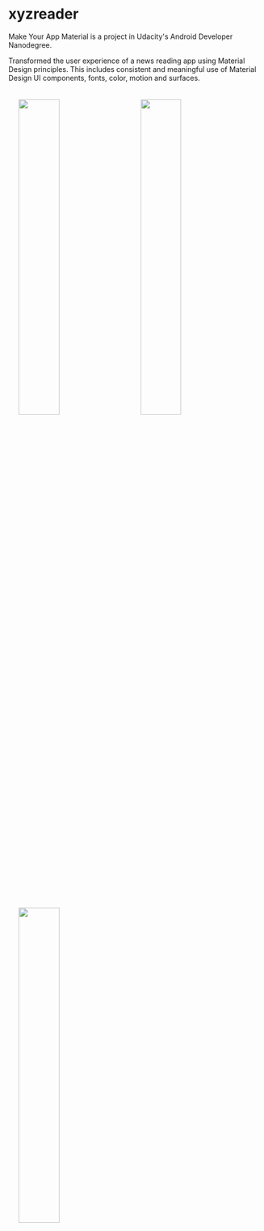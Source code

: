 # xyzreader

Make Your App Material is a project in Udacity's Android Developer Nanodegree. 

Transformed the user experience of a news reading app using Material Design principles. This includes consistent and meaningful use of Material Design UI components, fonts, color, motion and surfaces.

<img width="40%" vspace="20" hspace="20" src="https://cloud.githubusercontent.com/assets/13763933/24331386/6214cc46-125d-11e7-9ef3-3b4786a343d4.png"/><img width="40%" vspace="20" hspace="20" src="https://cloud.githubusercontent.com/assets/13763933/24331389/7c010f3e-125d-11e7-9f1b-00afbe1ec8c2.png"/>
<img width="40%" vspace="20" hspace="20" src="https://cloud.githubusercontent.com/assets/13763933/24331401/cbd84f5e-125d-11e7-8ec3-674f578c8ee7.png"/>

